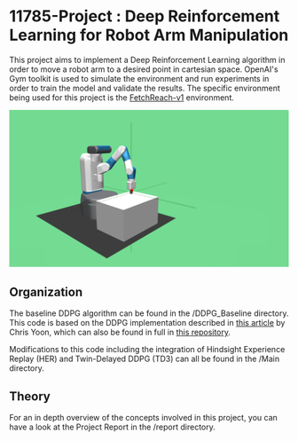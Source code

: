 # 11785-Project : Deep Reinforcement Learning for Robot Arm Manipulation

This project aims to implement a Deep Reinforcement Learning algorithm in order to move a robot arm to a desired point in cartesian space. OpenAI's Gym toolkit is used to simulate the environment and run experiments in order to train the model and validate the results. The specific environment being used for this project is the [FetchReach-v1](https://gym.openai.com/envs/FetchReach-v1/) environment. 

![The FetchReach-v1 Environment Rendering](/images/fetch_reach_blank.png)

## Organization
The baseline DDPG algorithm can be found in the /DDPG_Baseline directory. This code is based on the DDPG implementation described in [this article](https://towardsdatascience.com/deep-deterministic-policy-gradients-explained-2d94655a9b7b) by Chris Yoon, which can also be found in full in [this repository](https://github.com/cyoon1729/Reinforcement-learning).

Modifications to this code including the integration of Hindsight Experience Replay (HER) and Twin-Delayed DDPG (TD3) can all be found in the /Main directory.

## Theory
For an in depth overview of the concepts involved in this project, you can have a look at the Project Report in the /report directory.
